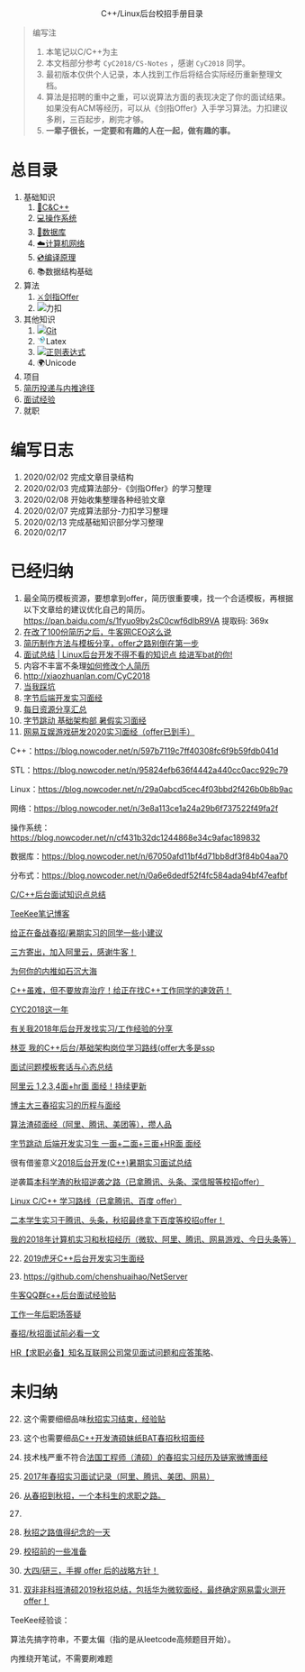 <div align="center">
C++/Linux后台校招手册目录
</div>

>编写注
>
>1. 本笔记以C/C++为主
>3. 本文档部分参考 `CyC2018/CS-Notes` ，感谢 `CyC2018` 同学。
>4. 最初版本仅供个人记录，本人找到工作后将结合实际经历重新整理文档。
>4. 算法是招聘的重中之重，可以说算法方面的表现决定了你的面试结果。如果没有ACM等经历，可以从《剑指Offer》入手学习算法。力扣建议多刷，三百起步，刷完才够。
>5. **一辈子很长，一定要和有趣的人在一起，做有趣的事。**

# 总目录

1. 基础知识
   1. [📝C&C++](./CandCPP/index.md)
   2. [💻操作系统](./os/index.md)
   3. [💾数据库](./database/index.md)
   4. [☁️计算机网络](./network/index.md)
   5. [💿编译原理](./compiling/index.md)
   6. 📚数据结构基础
2. 算法
   1. [⚔️剑指Offer](./SwordOffer.md)
   2. <img src="https://static.leetcode-cn.com/cn-assets/icons/favicon-16x16.png"  style="height:0.9rem" />力扣
3. 其他知识
   1. [<img src="https://git-scm.com/favicon.ico" style="height:0.9rem"/>Git](./git.md)
   2. <img src="./.README.assets/latex.jpg"  style="height:1rem"/>Latex
   3. [<img src="https://ss2.bdstatic.com/70cFvnSh_Q1YnxGkpoWK1HF6hhy/it/u=2271514494,1789142084&fm=26&gp=0.jpg" style="height:1rem"/>正则表达式](./regexp.md)
   4. 🌍Unicode
4. 项目
5. [简历投递与内推途径](./chance.md)
6. [面试经验](./interview.md)
7. 就职

# 编写日志





1. 2020/02/02 完成文章目录结构
2. 2020/02/03 完成算法部分-《剑指Offer》的学习整理
3. 2020/02/08 开始收集整理各种经验文章
4. 2020/02/07 完成算法部分-力扣学习整理
5. 2020/02/13 完成基础知识部分学习整理
6. 2020/02/17





# 已经归纳

1. 最全简历模板资源，要想拿到offer，简历很重要噢，找一个合适模板，再根据以下文章给的建议优化自己的简历。https://pan.baidu.com/s/1fyuo9by2sC0cwf6dlbR9VA 提取码: 369x
2. [在改了100份简历之后，牛客网CEO这么说 ](https://www.nowcoder.com/discuss/3662?from=NWX)
3. [简历制作方法与模板分享，offer之路别倒在第一步](https://www.nowcoder.com/discuss/190685?from=NWX)
4. [面试总结 | Linux后台开发不得不看的知识点 给进军bat的你!](https://blog.csdn.net/L15519543837/article/details/104207141)
5. 内容不丰富不条理[如何修改个人简历](https://www.nowcoder.com/discuss/154151?from=NWX)
6. http://xiaozhuanlan.com/CyC2018
7. [当我踩坑](https://mp.weixin.qq.com/s?__biz=MzI3NzcwNjY3NQ==&mid=2247483778&idx=2&sn=d6838cab3f470f84176ca42cbf720d19&chksm=eb63635edc14ea4837867a8082c5cc2d35645598b4f49f2a0528fafb814e71db3493af2f88e9&mpshare=1&scene=23&srcid=&sharer_sharetime=1581171745450&sharer_shareid=b6b87345d536273dbb065f6dcfaba376#rd)
8. [字节后端开发实习面经](https://www.nowcoder.com/discuss/365559?form=sx21)
9. [每日资源分享汇总](https://docs.qq.com/sheet/DQWRqeGJmQ1N1WEl5?tab=cdv9ja&c=A8A0A0)
10. [字节跳动 基础架构部 暑假实习面经](https://www.nowcoder.com/discuss/157888?form=sx21)
11. [网易互娱游戏研发2020实习面经（offer已到手）](https://www.nowcoder.com/discuss/180931?form=sx21)

C++：https://blog.nowcoder.net/n/597b7119c7ff40308fc6f9b59fdb041d     

STL：https://blog.nowcoder.net/n/95824efb636f4442a440cc0acc929c79     

Linux：https://blog.nowcoder.net/n/29a0abcd5cec4f03bbd2f426b0b8b9ac     

网络：https://blog.nowcoder.net/n/3e8a113ce1a24a29b6f737522f49fa2f     

操作系统：https://blog.nowcoder.net/n/cf431b32dc1244868e34c9afac189832     



数据库：https://blog.nowcoder.net/n/67050afd11bf4d71bb8df3f84b04aa70     



分布式：https://blog.nowcoder.net/n/0a6e6dedf52f4fc584ada94bf47eafbf

[C/C++后台面试知识点总结](https://www.nowcoder.com/discuss/348535)

[TeeKee笔记博客](https://github.com/linw7/Skill-Tree)

[给正在备战春招/暑期实习的同学一些小建议](https://www.nowcoder.com/discuss/67028)

[三方寄出，加入阿里云，感谢牛客！](https://www.nowcoder.com/discuss/62156)

[为何你的内推如石沉大海](https://www.nowcoder.com/discuss/69557)

[C++虽难，但不要放弃治疗！给正在找C++工作同学的速效药！](https://www.nowcoder.com/discuss/156212)

[CYC2018这一年](https://www.nowcoder.com/discuss/137593)

[有关我2018年后台开发找实习/工作经验的分享](https://www.nowcoder.com/discuss/163036?form=sx21)

[林亚 我的C++后台/基础架构岗位学习路线(offer大多是ssp](https://www.nowcoder.com/discuss/147538)

[面试问题模板套话与心态总结 ](https://www.nowcoder.com/discuss/179202?form=sx21)

[阿里云 1,2,3,4面+hr面 面经！持续更新](https://www.nowcoder.com/discuss/163281?form=sx21)

[博主大三春招实习的历程与面经](https://www.nowcoder.com/discuss/75167?form=sx21)

[算法渣硕面经（阿里、腾讯、美团等），攒人品](https://www.nowcoder.com/discuss/77924?form=sx21)

[字节跳动 后端开发实习生 一面+二面+三面+HR面 面经](https://www.nowcoder.com/discuss/365559?form=sx21)

很有借鉴意义[2018后台开发(C++)暑期实习面试总结](https://www.cnblogs.com/loskyer/p/8984154.html)

逆袭篇[本科学渣的秋招逆袭之路（已拿腾讯、头条、深信服等校招offer）](https://mp.weixin.qq.com/s/liz8JS2otUvLkqQPz-d0tg)

[Linux C/C++ 学习路线（已拿腾讯、百度 offer）](https://mp.weixin.qq.com/s/kxBpVoQVUCl04dh1tB9tzg)

[二本学生实习于腾讯、头条，秋招最终拿下百度等校招offer！](https://mp.weixin.qq.com/s/MPMZBPo9McNDhYN_Yo1oiw)



[我的2018年计算机实习和秋招经历（微软、阿里、腾讯、网易游戏、今日头条等）](https://www.polarxiong.com/archives/我的2018年计算机实习和秋招经历.html)

22. [2019虎牙C++后台开发实习生面经](https://blog.csdn.net/shhchen/article/details/89672452)

23. https://github.com/chenshuaihao/NetServer



[牛客QQ群c++后台面试经验贴](https://blog.csdn.net/L15519543837/article/details/104207141 )

[工作一年后职场答疑 ](https://www.nowcoder.com/discuss/330470?type=all&order=time&pos=&page=8)



[春招/秋招面试前必看一文](http://mp.weixin.qq.com/s?__biz=MzU4MjQ3NzEyNA==&mid=2247484045&idx=1&sn=64860245054f3f4a0e807febb338e083&chksm=fdb6f6a6cac17fb0fb5122b7d14e2e61d8c0b45c3e5dc97475248737a5cc002f36ee2130ef48&scene=21#wechat_redirect)



[HR【求职必备】知名互联网公司常见面试问题和应答策略](https://www.nowcoder.com/discuss/1788)、

# 未归纳



22. 这个需要细细品味[秋招实习结束，经验贴](https://www.nowcoder.com/discuss/144744?form=sx21)

23. 这个也需要细品[C++开发渣硕妹纸BAT春招秋招面经](https://www.nowcoder.com/discuss/117644?form=sx21)

24. 技术栈严重不符合[法国工程师（渣硕）的春招实习经历及链家微博面经](https://www.nowcoder.com/discuss/81619?form=sx21)

25. [2017年春招实习面试记录（阿里、腾讯、美团、网易）](https://www.nowcoder.com/discuss/73877)

26. [从春招到秋招，一个本科生的求职之路。](https://www.cnblogs.com/zhehan54/p/6034508.html)

27. 

28. [秋招之路值得纪念的一天](https://mp.weixin.qq.com/s/hOGKyttIi96mU8BjIGD6iw)

29. [校招前的一些准备](https://mp.weixin.qq.com/s/yXIY_-osPMAsySRFimktoQ)

30. [大四/研三，手握 offer 后的战略方针！](https://mp.weixin.qq.com/s/GgtiF-jihd3iI0BG4AuPzA)

31. [双非非科班渣硕2019秋招总结，包括华为微软面经，最终确定网易雷火测开offer！](https://mp.weixin.qq.com/s/S6h2zBVQSjSWfoxFuf4tBA)






TeeKee经验谈：

算法先搞字符串，不要太偏（指的是从leetcode高频题目开始）。

内推绕开笔试，不需要刷难题

